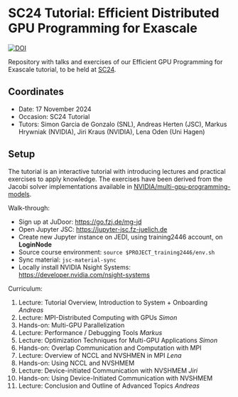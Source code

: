 # SC24 Tutorial: Efficient Distributed GPU Programming for Exascale

[![DOI](https://zenodo.org/badge/409504932.svg)](https://zenodo.org/badge/latestdoi/409504932)


Repository with talks and exercises of our Efficient GPU Programming for Exascale tutorial, to be held at [SC24](https://sc24.conference-program.com/presentation/?id=tut123&sess=sess412).

## Coordinates

* Date: 17 November 2024
* Occasion: SC24 Tutorial
* Tutors: Simon Garcia de Gonzalo (SNL), Andreas Herten (JSC), Markus Hrywniak (NVIDIA), Jiri Kraus (NVIDIA), Lena Oden (Uni Hagen)


## Setup

The tutorial is an interactive tutorial with introducing lectures and practical exercises to apply knowledge. The exercises have been derived from the Jacobi solver implementations available in [NVIDIA/multi-gpu-programming-models](https://github.com/NVIDIA/multi-gpu-programming-models).

Walk-through:

* Sign up at JuDoor: https://go.fzj.de/mg-jd
* Open Jupyter JSC: https://jupyter-jsc.fz-juelich.de
* Create new Jupyter instance on JEDI, using training2446 account, on **LoginNode**
* Source course environment: `source $PROJECT_training2446/env.sh`
* Sync material: `jsc-material-sync`
* Locally install NVIDIA Nsight Systems: https://developer.nvidia.com/nsight-systems

Curriculum:

1. Lecture: Tutorial Overview, Introduction to System + Onboarding *Andreas*
2. Lecture: MPI-Distributed Computing with GPUs *Simon*
3. Hands-on: Multi-GPU Parallelization
4. Lecture: Performance / Debugging Tools *Markus*
5. Lecture: Optimization Techniques for Multi-GPU Applications *Simon*
6. Hands-on: Overlap Communication and Computation with MPI
7. Lecture: Overview of NCCL and NVSHMEN in MPI *Lena*
8. Hands-on: Using NCCL and NVSHMEM
9. Lecture: Device-initiated Communication with NVSHMEM *Jiri*
10. Hands-on: Using Device-Initiated Communication with NVSHMEM
11. Lecture: Conclusion and Outline of Advanced Topics *Andreas*
